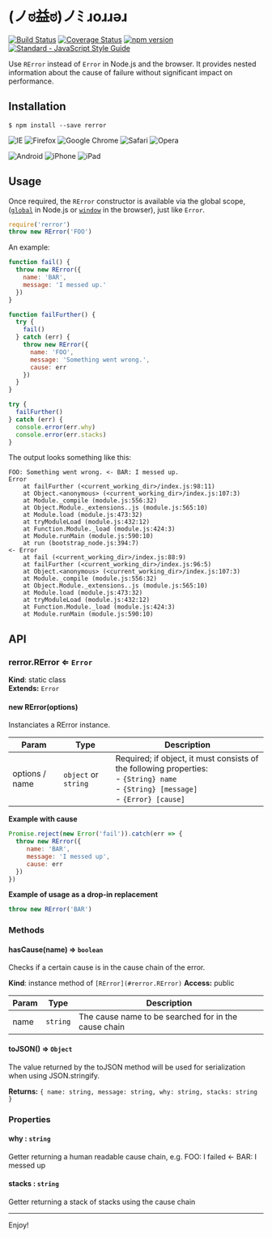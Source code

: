 # (ノಠ益ಠ)ノﾐ ɹoɹɹǝɹ

[![Build Status](https://travis-ci.org/borisdiakur/rerror.svg?branch=master)](https://travis-ci.org/borisdiakur/rerror)
[![Coverage Status](https://coveralls.io/repos/borisdiakur/rerror/badge.svg?branch=master)](https://coveralls.io/r/borisdiakur/rerror?branch=master)
[![npm version](https://badge.fury.io/js/rerror.svg)](http://badge.fury.io/js/rerror)
[![Standard - JavaScript Style Guide](https://img.shields.io/badge/code%20style-standard-brightgreen.svg)](http://standardjs.com/)

Use `RError` instead of `Error` in Node.js and the browser.
It provides nested information about the cause of failure
without significant impact on performance.

## Installation

```shell
$ npm install --save rerror
```

![IE](https://badges.herokuapp.com/browsers?iexplore=-7,!8,9,10,11,edge)
![Firefox](https://badges.herokuapp.com/browsers?firefox=4.0)
![Google Chrome](https://badges.herokuapp.com/browsers?googlechrome=5)
![Safari](https://badges.herokuapp.com/browsers?safari=5.1)
![Opera](https://badges.herokuapp.com/browsers?opera=11.60)

![Android](https://badges.herokuapp.com/browsers?android=yes)
![iPhone](https://badges.herokuapp.com/browsers?iphone=yes)
![iPad](https://badges.herokuapp.com/browsers?ipad=yes)

## Usage

Once required, the `RError` constructor is available via the global scope, ([`global`](https://nodejs.org/api/globals.html#globals_global) in Node.js or [`window`](https://developer.mozilla.org/en-US/docs/Web/API/Window) in the browser), just like `Error`.

```js
require('rerror')
throw new RError('FOO')
```

An example:

```js
function fail() {
  throw new RError({
    name: 'BAR',
    message: 'I messed up.'
  })
}

function failFurther() {
  try {
    fail()
  } catch (err) {
    throw new RError({
      name: 'FOO',
      message: 'Something went wrong.',
      cause: err
    })
  }
}

try {
  failFurther()
} catch (err) {
  console.error(err.why)
  console.error(err.stacks)
}
```

The output looks something like this:

```
FOO: Something went wrong. <- BAR: I messed up.
Error
    at failFurther (<current_working_dir>/index.js:98:11)
    at Object.<anonymous> (<current_working_dir>/index.js:107:3)
    at Module._compile (module.js:556:32)
    at Object.Module._extensions..js (module.js:565:10)
    at Module.load (module.js:473:32)
    at tryModuleLoad (module.js:432:12)
    at Function.Module._load (module.js:424:3)
    at Module.runMain (module.js:590:10)
    at run (bootstrap_node.js:394:7)
<- Error
    at fail (<current_working_dir>/index.js:88:9)
    at failFurther (<current_working_dir>/index.js:96:5)
    at Object.<anonymous> (<current_working_dir>/index.js:107:3)
    at Module._compile (module.js:556:32)
    at Object.Module._extensions..js (module.js:565:10)
    at Module.load (module.js:473:32)
    at tryModuleLoad (module.js:432:12)
    at Function.Module._load (module.js:424:3)
    at Module.runMain (module.js:590:10)
```

## API

### rerror.RError ⇐ `Error`
**Kind**: static class  
**Extends:** `Error`

#### new RError(options)
Instanciates a RError instance.

| Param | Type | Description |
| --- | --- | --- |
| options / name | `object` or `string` | Required; if object, it must consists of the following properties:<br> - `{String} name`<br> - `{String} [message]`<br> - `{Error} [cause]` |

**Example with cause**  
```js
Promise.reject(new Error('fail')).catch(err => {
  throw new RError({
     name: 'BAR',
     message: 'I messed up',
     cause: err
  })
})
```

**Example of usage as a drop-in replacement**  
```js
throw new RError('BAR')
```

### Methods

#### hasCause(name) ⇒ `boolean`
Checks if a certain cause is in the cause chain of the error.

**Kind**: instance method of `[RError](#rerror.RError)`
**Access:** public

| Param | Type | Description |
| --- | --- | --- |
| name | `string` | The cause name to be searched for in the cause chain |

#### toJSON() ⇒ `Object`
The value returned by the toJSON method will be used for serialization when using JSON.stringify.

**Returns:** `{ name: string, message: string, why: string, stacks: string }`

### Properties

#### why : `string`
Getter returning a human readable cause chain, e.g. FOO: I failed <- BAR: I messed up

#### stacks : `string`
Getter returning a stack of stacks using the cause chain

___

Enjoy!
